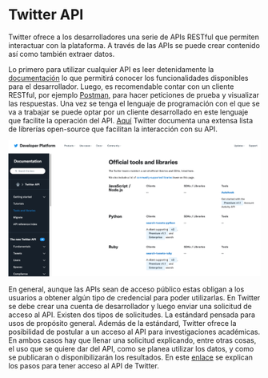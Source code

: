 # Twitter API

Twitter ofrece a los desarrolladores una serie de APIs RESTful que permiten
interactuar con la plataforma. A través de las APIs se puede crear contenido así
como también extraer datos.

Lo primero para utilizar cualquier API es leer detenidamente la [documentación](https://developer.twitter.com/en/docs/twitter-api)
lo que permitirá conocer los funcionalidades disponibles para el desarrollador.
Luego, es recomendable contar con un cliente RESTful, por ejemplo [Postman](https://www.postman.com/product/api-client/), 
para hacer peticiones de prueba y visualizar las respuestas. Una vez se tenga
el lenguaje de programación con el que se va a trabajar se puede optar por un cliente
desarrollado en este lenguaje que facilite la operación del API. [Aquí](https://developer.twitter.com/en/docs/twitter-api/tools-and-libraries) 
Twitter documenta una extensa lista de librerías open-source que facilitan la 
interacción con su API.

![Doc Twitter API](../../figures/twitter_api_doc.png)

En general, aunque las APIs sean de acceso público estas obligan a los usuarios
a obtener algún tipo de credencial para poder utilizarlas. En Twitter se debe
crear una cuenta de desarrollador y luego enviar una solicitud de acceso al API. 
Existen dos tipos de solicitudes. La estándard pensada para usos de propósito
general. Además de la estándard, Twitter ofrece la posibilidad de postular a un
acceso al API para investigaciones académicas. En ambos casos hay que llenar una
solicitud explicando, entre otras cosas, el uso que se quiere dar del API, como
se planea utilizar los datos, y como se publicaran o disponibilizarán los resultados.
En este [enlace](https://developer.twitter.com/en/docs/twitter-api/getting-started/getting-access-to-the-twitter-api) 
se explican los pasos para tener acceso al API de Twitter.
